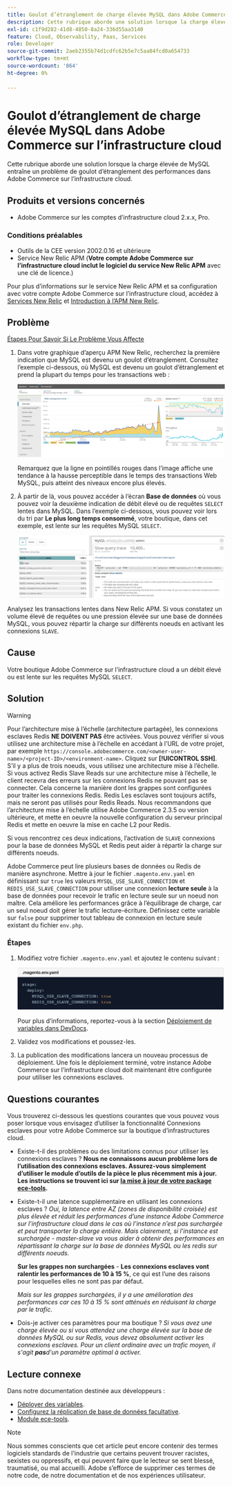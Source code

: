 ```yaml
---
title: Goulot d’étranglement de charge élevée MySQL dans Adobe Commerce sur l’infrastructure cloud
description: Cette rubrique aborde une solution lorsque la charge élevée de MySQL entraîne un problème de goulot d’étranglement des performances dans Adobe Commerce sur l’infrastructure cloud.
exl-id: c1f9d282-41d8-4850-8a24-336d55aa3140
feature: Cloud, Observability, Paas, Services
role: Developer
source-git-commit: 2aeb2355b74d1cdfc62b5e7c5aa04fcd0a654733
workflow-type: tm+mt
source-wordcount: '864'
ht-degree: 0%

---
```


# Goulot d’étranglement de charge élevée MySQL dans Adobe Commerce sur l’infrastructure cloud

Cette rubrique aborde une solution lorsque la charge élevée de MySQL entraîne un problème de goulot d’étranglement des performances dans Adobe Commerce sur l’infrastructure cloud.

## Produits et versions concernés

* Adobe Commerce sur les comptes d’infrastructure cloud 2.x.x, Pro.

### Conditions préalables

* Outils de la CEE version 2002.0.16 et ultérieure
* Service New Relic APM (**Votre compte Adobe Commerce sur l’infrastructure cloud inclut le logiciel du service New Relic APM** avec une clé de licence.)

Pour plus d’informations sur le service New Relic APM et sa configuration avec votre compte Adobe Commerce sur l’infrastructure cloud, accédez à [Services New Relic](https://experienceleague.adobe.com/fr/docs/commerce-cloud-service/user-guide/monitor/new-relic/new-relic-service) et [Introduction à l’APM New Relic](https://docs.newrelic.com/docs/apm/new-relic-apm/getting-started/introduction-apm/).

## Problème

<u> Étapes Pour Savoir Si Le Problème Vous Affecte </u>

1. Dans votre graphique d’aperçu APM New Relic, recherchez la première indication que MySQL est devenu un goulot d’étranglement. Consultez l’exemple ci-dessous, où MySQL est devenu un goulot d’étranglement et prend la plupart du temps pour les transactions web :

   ![KB-372_image002.png](assets/KB-372_image002.png)

   Remarquez que la ligne en pointillés rouges dans l’image affiche une tendance à la hausse perceptible dans le temps des transactions Web MySQL, puis atteint des niveaux encore plus élevés.
1. À partir de là, vous pouvez accéder à l’écran **Base de données** où vous pouvez voir la deuxième indication de débit élevé ou de requêtes `SELECT` lentes dans MySQL. Dans l’exemple ci-dessous, vous pouvez voir lors du tri par **Le plus long temps consommé**, votre boutique, dans cet exemple, est lente sur les requêtes MySQL `SELECT`.

   ![KB-372_image003_BlurredExtension.png](assets/KB-372_image003_BlurredExtension.png)

Analysez les transactions lentes dans New Relic APM. Si vous constatez un volume élevé de requêtes ou une pression élevée sur une base de données MySQL, vous pouvez répartir la charge sur différents noeuds en activant les connexions `SLAVE`.

## Cause

Votre boutique Adobe Commerce sur l’infrastructure cloud a un débit élevé ou est lente sur les requêtes MySQL `SELECT`.

## Solution

>[!WARNING]
>
>Pour l’architecture mise à l’échelle (architecture partagée), les connexions esclaves Redis **NE DOIVENT PAS** être activées. Vous pouvez vérifier si vous utilisez une architecture mise à l’échelle en accédant à l’URL de votre projet, par exemple `https://console.adobecommerce.com/<owner-user-name>/<project-ID>/<environment-name>`. Cliquez sur **[!UICONTROL SSH]**. S’il y a plus de trois noeuds, vous utilisez une architecture mise à l’échelle. Si vous activez Redis Slave Reads sur une architecture mise à l’échelle, le client recevra des erreurs sur les connexions Redis ne pouvant pas se connecter. Cela concerne la manière dont les grappes sont configurées pour traiter les connexions Redis. Redis Les esclaves sont toujours actifs, mais ne seront pas utilisés pour Redis Reads. Nous recommandons que l’architecture mise à l’échelle utilise Adobe Commerce 2.3.5 ou version ultérieure, et mette en oeuvre la nouvelle configuration du serveur principal Redis et mette en oeuvre la mise en cache L2 pour Redis.

Si vous rencontrez ces deux indications, l’activation de `SLAVE` connexions pour la base de données MySQL et Redis peut aider à répartir la charge sur différents noeuds.

Adobe Commerce peut lire plusieurs bases de données ou Redis de manière asynchrone. Mettre à jour le fichier `.magento.env.yaml` en définissant sur `true` les valeurs `MYSQL_USE_SLAVE_CONNECTION` et `REDIS_USE_SLAVE_CONNECTION` pour utiliser une connexion **lecture seule** à la base de données pour recevoir le trafic en lecture seule sur un noeud non maître. Cela améliore les performances grâce à l’équilibrage de charge, car un seul noeud doit gérer le trafic lecture-écriture. Définissez cette variable sur `false` pour supprimer tout tableau de connexion en lecture seule existant du fichier `env.php`.

### Étapes

1. Modifiez votre fichier `.magento.env.yaml` et ajoutez le contenu suivant :

   ![KB-372_image004.png](assets/KB-372_image004.png)

   Pour plus d’informations, reportez-vous à la section [Déploiement de variables dans DevDocs](https://experienceleague.adobe.com/fr/docs/commerce-cloud-service/user-guide/configure/env/stage/variables-deploy#mysql_use_slave_connection).

1. Validez vos modifications et poussez-les.
1. La publication des modifications lancera un nouveau processus de déploiement. Une fois le déploiement terminé, votre instance Adobe Commerce sur l’infrastructure cloud doit maintenant être configurée pour utiliser les connexions esclaves.

## Questions courantes

Vous trouverez ci-dessous les questions courantes que vous pouvez vous poser lorsque vous envisagez d’utiliser la fonctionnalité Connexions esclaves pour votre Adobe Commerce sur la boutique d’infrastructures cloud.

* Existe-t-il des problèmes ou des limitations connus pour utiliser les connexions esclaves ? **Nous ne connaissons aucun problème lors de l’utilisation des connexions esclaves. Assurez-vous simplement d’utiliser le module d’outils de la pièce le plus récemment mis à jour. Les instructions se trouvent ici sur [la mise à jour de votre package ece-tools](https://experienceleague.adobe.com/fr/docs/commerce-cloud-service/user-guide/dev-tools/ece-tools/update-package).**
* Existe-t-il une latence supplémentaire en utilisant les connexions esclaves ? *Oui, la latence entre AZ (zones de disponibilité croisée) est plus élevée et réduit les performances d’une instance Adobe Commerce sur l’infrastructure cloud dans le cas où l’instance n’est pas surchargée et peut transporter la charge entière. Mais clairement, si l&#39;instance est surchargée - master-slave va vous aider à obtenir des performances en répartissant la charge sur la base de données MySQL ou les redis sur différents noeuds.*

  **Sur les grappes non surchargées** - **Les connexions esclaves vont ralentir les performances de 10 à 15 %**, ce qui est l’une des raisons pour lesquelles elles ne sont pas par défaut.

  *Mais sur les grappes surchargées, il y a une amélioration des performances car ces 10 à 15 % sont atténués en réduisant la charge par le trafic.*
* Dois-je activer ces paramètres pour ma boutique ? *Si vous avez une charge élevée ou si vous attendez une charge élevée sur la base de données MySQL ou sur Redis, vous devez absolument activer les connexions esclaves. Pour un client ordinaire avec un trafic moyen, il s&#39;agit **pas**&#x200B;d&#39;un paramètre optimal à activer.*

## Lecture connexe

Dans notre documentation destinée aux développeurs :

* [Déployer des variables](https://experienceleague.adobe.com/fr/docs/commerce-cloud-service/user-guide/configure/env/stage/variables-deploy).
* [Configurez la réplication de base de données facultative](https://experienceleague.adobe.com/fr/docs/commerce-operations/configuration-guide/storage/split-db/multi-master-replication).
* [Module ece-tools](https://experienceleague.adobe.com/fr/docs/commerce-cloud-service/user-guide/dev-tools/ece-tools/package-overview).

>[!NOTE]
>
>Nous sommes conscients que cet article peut encore contenir des termes logiciels standards de l&#39;industrie que certains peuvent trouver racistes, sexistes ou oppressifs, et qui peuvent faire que le lecteur se sent blessé, traumatisé, ou mal accueilli. Adobe s’efforce de supprimer ces termes de notre code, de notre documentation et de nos expériences utilisateur.
